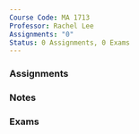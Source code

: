 ```yaml
---
Course Code: MA 1713
Professor: Rachel Lee
Assignments: "0"
Status: 0 Assignments, 0 Exams
---
```

### Assignments

  

### Notes

  

### Exams